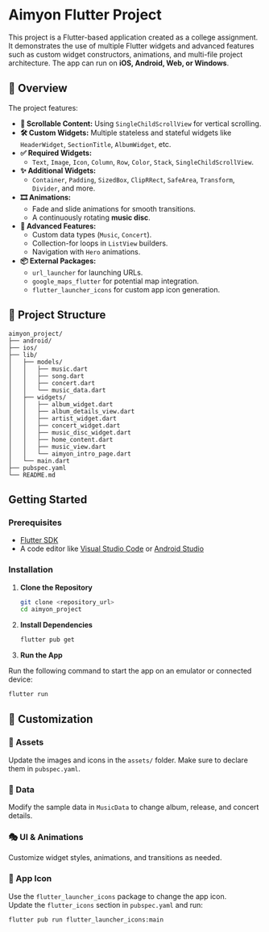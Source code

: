 # Aimyon Flutter Project

This project is a Flutter-based application created as a college assignment. It demonstrates the use of multiple Flutter widgets and advanced features such as custom widget constructors, animations, and multi-file project architecture. The app can run on **iOS, Android, Web, or Windows**.

## 🚀 Overview

The project features:
- **📜 Scrollable Content:** Using `SingleChildScrollView` for vertical scrolling.
- **🛠 Custom Widgets:** Multiple stateless and stateful widgets like `HeaderWidget`, `SectionTitle`, `AlbumWidget`, etc.
- **✅ Required Widgets:**  
  - `Text`, `Image`, `Icon`, `Column`, `Row`, `Color`, `Stack`, `SingleChildScrollView`.
- **✨ Additional Widgets:**  
  - `Container`, `Padding`, `SizedBox`, `ClipRRect`, `SafeArea`, `Transform`, `Divider`, and more.
- **🎞️ Animations:**  
  - Fade and slide animations for smooth transitions.  
  - A continuously rotating **music disc**.
- **🎯 Advanced Features:**  
  - Custom data types (`Music`, `Concert`).  
  - Collection-for loops in `ListView` builders.  
  - Navigation with `Hero` animations.
- **📦 External Packages:**  
  - `url_launcher` for launching URLs.  
  - `google_maps_flutter` for potential map integration.  
  - `flutter_launcher_icons` for custom app icon generation.

## 📁 Project Structure

```plaintext
aimyon_project/
├── android/
├── ios/
├── lib/
│   ├── models/
│   │   ├── music.dart
│   │   ├── song.dart
│   │   ├── concert.dart
│   │   └── music_data.dart
│   ├── widgets/
│   │   ├── album_widget.dart
│   │   ├── album_details_view.dart
│   │   ├── artist_widget.dart
│   │   ├── concert_widget.dart
│   │   ├── music_disc_widget.dart
│   │   ├── home_content.dart
│   │   ├── music_view.dart
│   │   └── aimyon_intro_page.dart
│   └── main.dart
├── pubspec.yaml
└── README.md
```

## Getting Started

### Prerequisites

- [Flutter SDK](https://flutter.dev/docs/get-started/install)
- A code editor like [Visual Studio Code](https://code.visualstudio.com/) or [Android Studio](https://developer.android.com/studio)

### Installation

1. **Clone the Repository**

   ```bash
   git clone <repository_url>
   cd aimyon_project
   ```

2. **Install Dependencies**

   ```bash
   flutter pub get
   ```

3. **Run the App**

Run the following command to start the app on an emulator or connected device:

```bash
flutter run
```
## 🎨 Customization

### 📂 Assets  
Update the images and icons in the `assets/` folder. Make sure to declare them in `pubspec.yaml`.

### 📜 Data  
Modify the sample data in `MusicData` to change album, release, and concert details.

### 🎭 UI & Animations  
Customize widget styles, animations, and transitions as needed.

### 📱 App Icon  
Use the `flutter_launcher_icons` package to change the app icon.  
Update the `flutter_icons` section in `pubspec.yaml` and run:

```bash
flutter pub run flutter_launcher_icons:main
